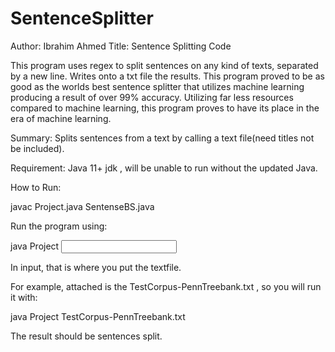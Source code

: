 # SentenceSplitter
Author: Ibrahim Ahmed
Title: Sentence Splitting Code

This program uses regex to split sentences on any kind of texts, separated by a new line. Writes onto a txt file the results. This program proved to be as good as the worlds best sentence splitter that utilizes machine learning producing a result of over 99% accuracy. Utilizing far less resources compared to machine learning, this program proves to have its place in the era of machine learning.

Summary: Splits sentences from a text by calling a text file(need titles not be included). 

Requirement: Java 11+ jdk , will be unable to run without the updated Java.

How to Run:

javac Project.java SentenseBS.java

Run the program using:

java Project <input>

In input, that is where you put the textfile. 

For example, attached is the TestCorpus-PennTreebank.txt , so you will run it with:

java Project TestCorpus-PennTreebank.txt

The result should be sentences split. 


